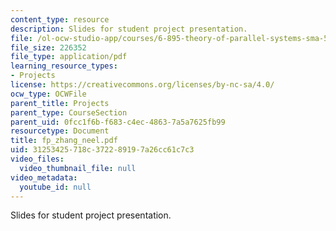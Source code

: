 ```yaml
---
content_type: resource
description: Slides for student project presentation.
file: /ol-ocw-studio-app/courses/6-895-theory-of-parallel-systems-sma-5509-fall-2003/31253425718c372289197a26cc61c7c3_fp_zhang_neel.pdf
file_size: 226352
file_type: application/pdf
learning_resource_types:
- Projects
license: https://creativecommons.org/licenses/by-nc-sa/4.0/
ocw_type: OCWFile
parent_title: Projects
parent_type: CourseSection
parent_uid: 0fcc1f6b-f683-c4ec-4863-7a5a7625fb99
resourcetype: Document
title: fp_zhang_neel.pdf
uid: 31253425-718c-3722-8919-7a26cc61c7c3
video_files:
  video_thumbnail_file: null
video_metadata:
  youtube_id: null
---
```

Slides for student project presentation.